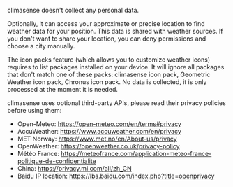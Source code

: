 climasense doesn't collect any personal data.

Optionally, it can access your approximate or precise location to find weather data for your position. This data is shared with weather sources. If you don't want to share your location, you can deny permissions and choose a city manually.

The icon packs feature (which allows you to customize weather icons) requires to list packages installed on your device. It will ignore all packages that don't match one of these packs: climasense icon pack, Geometric Weather icon pack, Chronus icon pack. No data is collected, it is only processed at the moment it is needed.

climasense uses optional third-party APIs, please read their privacy policies before using them:
- Open-Meteo: https://open-meteo.com/en/terms#privacy
- AccuWeather: https://www.accuweather.com/en/privacy
- MET Norway: https://www.met.no/en/About-us/privacy
- OpenWeather: https://openweather.co.uk/privacy-policy
- Météo France: https://meteofrance.com/application-meteo-france-politique-de-confidentialite
- China: https://privacy.mi.com/all/zh_CN
- Baidu IP location: https://lbs.baidu.com/index.php?title=openprivacy